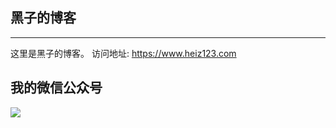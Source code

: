 ## 黑子的博客
---
这里是黑子的博客。
访问地址: https://www.heiz123.com

## 我的微信公众号

![](https://www.heiz123.com/assets/img/code_pic.jpg)
